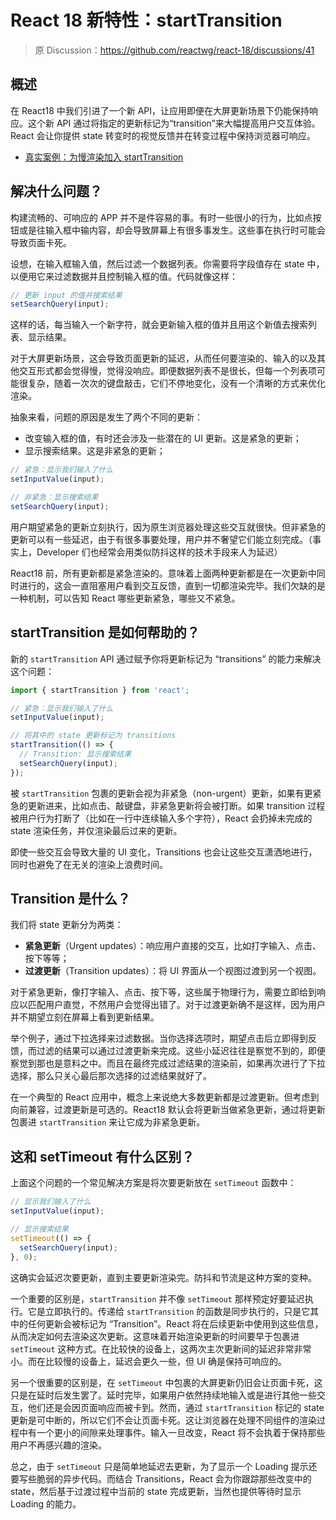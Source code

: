 # React 18 新特性：startTransition

> 原 Discussion：https://github.com/reactwg/react-18/discussions/41

## 概述

在 React18 中我们引进了一个新 API，让应用即便在大屏更新场景下仍能保持响应。这个新 API 通过将指定的更新标记为“transition”来大幅提高用户交互体验。React 会让你提供 state 转变时的视觉反馈并在转变过程中保持浏览器可响应。

* [真实案例：为慢渲染加入 startTransition](https://github.com/reactwg/react-18/discussions/65)

## 解决什么问题？

构建流畅的、可响应的 APP 并不是件容易的事。有时一些很小的行为，比如点按钮或是往输入框中输内容，却会导致屏幕上有很多事发生。这些事在执行时可能会导致页面卡死。

设想，在输入框输入值，然后过滤一个数据列表。你需要将字段值存在 state 中，以便用它来过滤数据并且控制输入框的值。代码就像这样：

```js
// 更新 input 的值并搜索结果
setSearchQuery(input);
```

这样的话，每当输入一个新字符，就会更新输入框的值并且用这个新值去搜索列表、显示结果。

对于大屏更新场景，这会导致页面更新的延迟，从而任何要渲染的、输入的以及其他交互形式都会觉得慢，觉得没响应。即便数据列表不是很长，但每一个列表项可能很复杂，随着一次次的键盘敲击，它们不停地变化，没有一个清晰的方式来优化渲染。

抽象来看，问题的原因是发生了两个不同的更新：

* 改变输入框的值，有时还会涉及一些潜在的 UI 更新。这是紧急的更新；
* 显示搜索结果。这是非紧急的更新；

```js
// 紧急：显示我们输入了什么
setInputValue(input);

// 非紧急：显示搜索结果
setSearchQuery(input);
```

用户期望紧急的更新立刻执行，因为原生浏览器处理这些交互就很快。但非紧急的更新可以有一些延迟，由于有很多事要处理，用户并不奢望它们能立刻完成。（事实上，Developer 们也经常会用类似防抖这样的技术手段来人为延迟）

React18 前，所有更新都是紧急渲染的。意味着上面两种更新都是在一次更新中同时进行的，这会一直阻塞用户看到交互反馈，直到一切都渲染完毕。我们欠缺的是一种机制，可以告知 React 哪些更新紧急，哪些又不紧急。

## startTransition 是如何帮助的？

新的 `startTransition` API 通过赋予你将更新标记为 “transitions” 的能力来解决这个问题：

```js
import { startTransition } from 'react';

// 紧急：显示我们输入了什么
setInputValue(input);

// 将其中的 state 更新标记为 transitions
startTransition(() => {
  // Transition: 显示搜索结果
  setSearchQuery(input);
});
```

被 `startTransition` 包裹的更新会视为非紧急（non-urgent）更新，如果有更紧急的更新进来，比如点击、敲键盘，非紧急更新将会被打断。如果 transition 过程被用户行为打断了（比如在一行中连续输入多个字符），React 会扔掉未完成的 state 渲染任务，并仅渲染最后过来的更新。

即使一些交互会导致大量的 UI 变化，Transitions 也会让这些交互潇洒地进行，同时也避免了在无关的渲染上浪费时间。

## Transition 是什么？

我们将 state 更新分为两类：

* **紧急更新**（Urgent updates）：响应用户直接的交互，比如打字输入、点击、按下等等；
* **过渡更新**（Transition updates）：将 UI 界面从一个视图过渡到另一个视图。

对于紧急更新，像打字输入、点击、按下等，这些属于物理行为，需要立即给到响应以匹配用户直觉，不然用户会觉得出错了。对于过渡更新确不是这样，因为用户并不期望立刻在屏幕上看到更新结果。

举个例子，通过下拉选择来过滤数据。当你选择选项时，期望点击后立即得到反馈，而过滤的结果可以通过过渡更新来完成。这些小延迟往往是察觉不到的，即便察觉到那也是意料之中。而且在最终完成过滤结果的渲染前，如果再次进行了下拉选择，那么只关心最后那次选择的过滤结果就好了。

在一个典型的 React 应用中，概念上来说绝大多数更新都是过渡更新。但考虑到向前兼容，过渡更新是可选的。React18 默认会将更新当做紧急更新，通过将更新包裹进 `startTransition` 来让它成为非紧急更新。

## 这和 setTimeout 有什么区别？

上面这个问题的一个常见解决方案是将次要更新放在 `setTimeout` 函数中：

```js
// 显示我们输入了什么
setInputValue(input);

// 显示搜索结果
setTimeout(() => {
  setSearchQuery(input);
}, 0);
```

这确实会延迟次要更新，直到主要更新渲染完。防抖和节流是这种方案的变种。

一个重要的区别是，`startTransition` 并不像 `setTimeout` 那样预定好要延迟执行。它是立即执行的。传递给 `startTransition` 的函数是同步执行的，只是它其中的任何更新会被标记为 “Transition”。React 将在后续更新中使用到这些信息，从而决定如何去渲染这次更新。这意味着开始渲染更新的时间要早于包裹进 `setTimeout` 这种方式。在比较快的设备上，这两次主次更新间的延迟非常非常小。而在比较慢的设备上，延迟会更久一些，但 UI 确是保持可响应的。

另一个很重要的区别是，在 `setTimeout` 中包裹的大屏更新仍旧会让页面卡死，这只是在延时后发生罢了。延时完毕，如果用户依然持续地输入或是进行其他一些交互，他们还是会因页面响应而被卡到。然而，通过 `startTransition` 标记的 state 更新是可中断的，所以它们不会让页面卡死。这让浏览器在处理不同组件的渲染过程中有一个更小的间隙来处理事件。输入一旦改变，React 将不会执着于保持那些用户不再感兴趣的渲染。

总之，由于 `setTimeout` 只是简单地延迟去更新，为了显示一个 Loading 提示还要写些脆弱的异步代码。而结合 Transitions，React 会为你跟踪那些改变中的 state，然后基于过渡过程中当前的 state 完成更新，当然也提供等待时显示 Loading 的能力。
